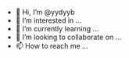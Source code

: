 - 👋 Hi, I’m @yydyyb
- 👀 I’m interested in ...
- 🌱 I’m currently learning ...
- 💞️ I’m looking to collaborate on ...
- 📫 How to reach me ...

<!---
yydyyb/yydyyb is a ✨ special ✨ repository because its `README.md` (this file) appears on your GitHub profile.
You can click the Preview link to take a look at your changes.
--->
